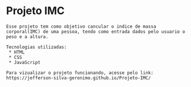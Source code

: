 # Projeto IMC

    Esse projeto tem como objetivo cancular o indice de massa corporal(IMC) de uma pessoa, tendo como entrada dados pelo usuario o peso e a altura.

    Tecnologias utilizadas:
     * HTML
     * CSS
     * JavaScript

    Para vizualizar o projeto funcionando, acesse pelo link: https://jefferson-silva-geronimo.github.io/Projeto-IMC/
